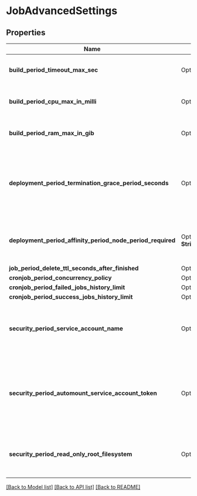 # JobAdvancedSettings

## Properties

Name | Type | Description | Notes
------------ | ------------- | ------------- | -------------
**build_period_timeout_max_sec** | Option<**i32**> | define the max timeout for the build | [optional]
**build_period_cpu_max_in_milli** | Option<**i32**> | define the max cpu resources (in milli) | [optional]
**build_period_ram_max_in_gib** | Option<**i32**> | define the max ram resources (in gib) | [optional]
**deployment_period_termination_grace_period_seconds** | Option<**i32**> | define how long in seconds an application is supposed to be stopped gracefully | [optional]
**deployment_period_affinity_period_node_period_required** | Option<**std::collections::HashMap<String, String>**> | Set pod placement on specific Kubernetes nodes labels | [optional]
**job_period_delete_ttl_seconds_after_finished** | Option<**i32**> |  | [optional]
**cronjob_period_concurrency_policy** | Option<**String**> |  | [optional]
**cronjob_period_failed_jobs_history_limit** | Option<**i32**> |  | [optional]
**cronjob_period_success_jobs_history_limit** | Option<**i32**> |  | [optional]
**security_period_service_account_name** | Option<**String**> | Allows you to set an existing Kubernetes service account name  | [optional]
**security_period_automount_service_account_token** | Option<**bool**> | Automount Kubernetes service account token to have access to Kubernetes API from pods  | [optional]
**security_period_read_only_root_filesystem** | Option<**bool**> | Mounts the container's root filesystem as read-only  | [optional]

[[Back to Model list]](../README.md#documentation-for-models) [[Back to API list]](../README.md#documentation-for-api-endpoints) [[Back to README]](../README.md)


